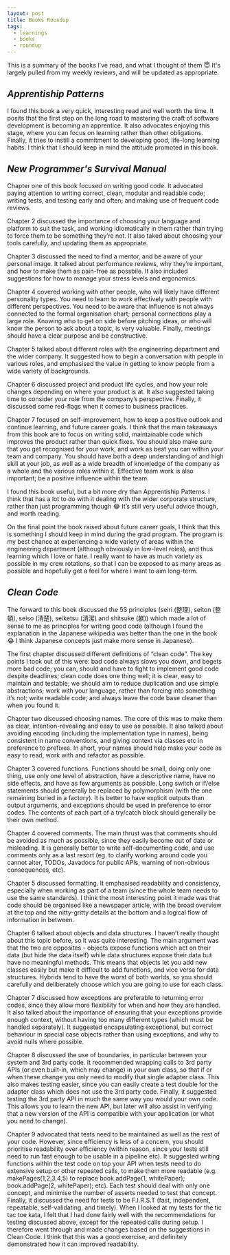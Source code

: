 ```yaml
---
layout: post
title: Books Roundup
tags:
  - learnings
  - books
  - roundup
---
```


This is a summary of the books I've read, and what I thought of them :innocent: It's largely pulled from my weekly reviews, and will be updated as appropriate.

## _Apprentiship Patterns_

I found this book a very quick, interesting read and well worth the time. It posits that the first step on the long road to mastering the craft of software development is becoming an apprentice. 
It also advocates enjoying this stage, where you can focus on learning rather than other obligations. Finally, it tries to instill a commitment to developing good, life-long learning habits. 
I think that I should keep in mind the attitude promoted in this book.

## _New Programmer's Survival Manual_

Chapter one of this book focused on writing good code. 
It advocated paying attention to writing correct, clean, modular and readable code; writing tests, and testing early and often; and making use of frequent code reviews. 

Chapter 2 discussed the importance of choosing your language and platform to suit the task, and working idiomatically in them rather than trying to force them to be something they’re not. 
It also taked about choosing your tools carefully, and updating them as appropriate.

Chapter 3 discussed the need to find a mentor, and be aware of your personal image. It talked about performance reviews, why they’re important, and how to make them as pain-free as possbile. 
It also included suggestions for how to manage your stress levels and ergonomics.

Chapter 4 covered working with other people, who will likely have different personality types. You need to learn to work effectively with people with different perspectives. 
You need to be aware that influence is not always connected to the formal organisation chart; personal connections play a large role. 
Knowing who to get on side before pitching ideas, or who will know the person to ask about a topic, is very valuable. Finally, meetings should have a clear purpose and be constructive.

Chapter 5 talked about different roles with the engineering department and the wider company. 
It suggested how to begin a conversation with people in various roles, and emphasised the value in getting to know people from a wide variety of backgrounds.

Chapter 6 discussed project and product life cycles, and how your role changes depending on where your product is at. It also suggested taking time to consider your role from the company’s perspective. 
Finally, it discussed some red-flags when it comes to business practices.

Chapter 7 focused on self-improvement, how to keep a positive outlook and continue learning, and future career goals.
I think that the main takeaways from this book are to focus on writing solid, maintainable code which improves the product rather than quick fixes. 
You should also make sure that you get recognised for your work, and work as best you can within your team and company. 
You should have both a deep understanding of and high skill at your job, as well as a wide breadth of knowledge of the company as a whole and the various roles within it. 
Effective team work is also important; be a positive influence within the team.
 
I found this book useful, but a bit more dry than Apprentiship Patterns. I think that has a lot to do with it dealing with the wider corporate structure, rather than just programming though :joy: 
It’s still very useful advice though, and worth reading.

On the final point the book raised about future career goals, I think that this is something I should keep in mind during the grad program. 
The program is my best chance at experiencing a wide variety of areas within the engineering department (although obviously in low-level roles), and thus learning which I love or hate. 
I really want to have as much variety as possible in my crew rotations, so that I can be exposed to as many areas as possible and hopefully get a feel for where I want to aim long-term.

## _Clean Code_

The forward to this book discussed the 5S principles (seiri (整理), seiton (整頓), seiso (清楚), seiketsu (清潔) and shitsuke (躾)) which made a lot of sense to me as principles for writing good code (although I found the explanation in the Japanese wikipedia was better than the one in the book :joy: 
I think Japanese concepts just make more sense in Japanese).

The first chapter discussed different definitions of “clean code”. The key points I took out of this were: bad code always slows you down, and begets more bad code; you can, should and have to fight to implement good code despite deadlines; 
clean code does one thing well; it is clear, easy to maintain and testable; we should aim to reduce duplication and use simple abstractions; work with your language, rather than forcing into something it’s not; write readable code; 
and always leave the code base cleaner than when you found it.

Chapter two discussed choosing names. The core of this was to make them as clear, intention-revealing and easy to use as possible. It also talked about avoiding encoding (including the implementation type in names), being consistent in name conventions, and giving context via classes etc in preference to prefixes. 
In short, your names should help make your code as easy to read, work with and refactor as possible.

Chapter 3 covered functions. Functions should be small, doing only one thing, use only one level of abstraction, have a descriptive name, have no side effects, and have as few arguments as possible. Long switch or if/else statements should generally be replaced by polymorphism (with the one remaining buried in a factory). It is better to have explicit outputs than output arguments, and exceptions should be used in preference to error codes. The contents of each part of a try/catch block should generally be their own method.

Chapter 4 covered comments. The main thrust was that comments should be avoided as much as possible, since they easily become out of date or misleading. It is generally better to write self-documenting code, and use comments only as a last resort (eg. to clarify working around code you cannot alter, TODOs, Javadocs for public APIs, warning of non-obvious consequences, etc).

Chapter 5 discussed formatting. It emphasised readability and consistency, especially when working as part of a team (since the whole team needs to use the same standards). I think the most interesting point it made was that code should be organised like a newspaper article, with the broad overview at the top and the nitty-gritty details at the bottom and a logical flow of information in between.

Chapter 6 talked about objects and data structures. I haven’t really thought about this topic before, so it was quite interesting. The main argument was that the two are opposites - objects expose functions which act on their data (but hide the data itself) while data structures expose their data but have no meaningful methods. This means that objects let you add new classes easily but make it difficult to add functions, and vice versa for data structures. Hybrids tend to have the worst of both worlds, so you should carefully and deliberately choose which you are going to use for each class.

Chapter 7 discussed how exceptions are preferable to returning error codes, since they allow more flexibility for when and how they are handled. It also talked about the importance of ensuring that your exceptions provide enough context, without having too many different types (which must be handled separately). It suggested encapsulating exceptional, but correct behaviour in special case objects rather than using exceptions, and why to avoid nulls where possible.

Chapter 8 discussed the use of boundaries, in particular between your system and 3rd party code. It recommended wrapping calls to 3rd party APIs (or even built-in, which may change) in your own class, so that if or when these change you only need to modify that single adapter class. This also makes testing easier, since you can easily create a test double for the adapter class which does not use the 3rd party code. Finally, it suggested testing the 3rd party API in much the same way you would your own code. This allows you to learn the new API, but later will also assist in verifying that a new version of the API is compatible with your application (or what you need to change).

Chapter 9 advocated that tests need to be maintained as well as the rest of your code. However, since efficiency is less of a concern, you should prioritise readability over efficiency (within reason, since your tests still need to run fast enough to be usable in a pipeline etc). It suggested writing functions within the test code on top your API when tests need to do extensive setup or other repeated calls, to make them more readable (e.g. makePages(1,2,3,4,5) to replace book.addPage(1, whitePaper); book.addPage(2, whitePaper); etc). Each test should deal with only one concept, and minimise the number of asserts needed to test that concept. Finally, it discussed the need for tests to be F.I.R.S.T (fast, independent, repeatable, self-validating, and timely).
When I looked at my tests for the tic tac toe kata, I felt that I had done fairly well with the recommendations for testing discussed above, except for the repeated calls during setup. I therefore went through and made changes based on the suggestions in Clean Code. I think that this was a good exercise, and definitely demonstrated how it can improved readability.
